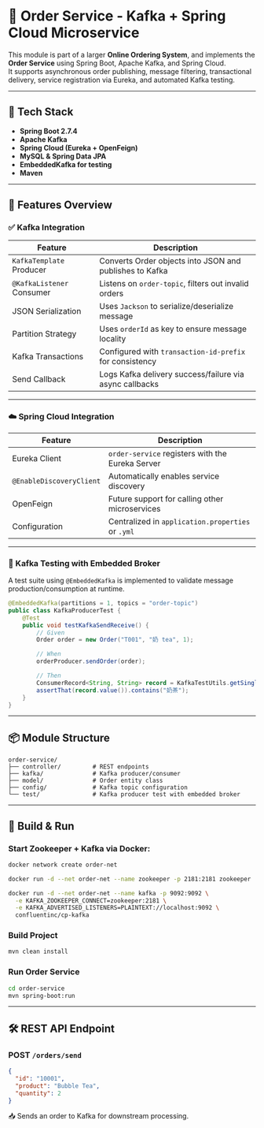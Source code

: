 # 🛒 Order Service - Kafka + Spring Cloud Microservice

This module is part of a larger **Online Ordering System**, and implements the **Order Service** using Spring Boot, Apache Kafka, and Spring Cloud.  
It supports asynchronous order publishing, message filtering, transactional delivery, service registration via Eureka, and automated Kafka testing.

---

## 🚀 Tech Stack

- **Spring Boot 2.7.4**
- **Apache Kafka**
- **Spring Cloud (Eureka + OpenFeign)**
- **MySQL & Spring Data JPA**
- **EmbeddedKafka for testing**
- **Maven**

---

## 🧩 Features Overview

### ✅ Kafka Integration

| Feature | Description |
|--------|-------------|
| `KafkaTemplate` Producer | Converts Order objects into JSON and publishes to Kafka |
| `@KafkaListener` Consumer | Listens on `order-topic`, filters out invalid orders |
| JSON Serialization | Uses `Jackson` to serialize/deserialize message |
| Partition Strategy | Uses `orderId` as key to ensure message locality |
| Kafka Transactions | Configured with `transaction-id-prefix` for consistency |
| Send Callback | Logs Kafka delivery success/failure via async callbacks |

---

### ☁️ Spring Cloud Integration

| Feature | Description |
|--------|-------------|
| Eureka Client | `order-service` registers with the Eureka Server |
| `@EnableDiscoveryClient` | Automatically enables service discovery |
| OpenFeign | Future support for calling other microservices |
| Configuration | Centralized in `application.properties` or `.yml` |

---

### 🧪 Kafka Testing with Embedded Broker

A test suite using `@EmbeddedKafka` is implemented to validate message production/consumption at runtime.

```java
@EmbeddedKafka(partitions = 1, topics = "order-topic")
public class KafkaProducerTest {
    @Test
    public void testKafkaSendReceive() {
        // Given
        Order order = new Order("T001", "奶 tea", 1);

        // When
        orderProducer.sendOrder(order);

        // Then
        ConsumerRecord<String, String> record = KafkaTestUtils.getSingleRecord(consumer, "order-topic");
        assertThat(record.value()).contains("奶茶");
    }
}
```

---

## 📦 Module Structure

```
order-service/
├── controller/         # REST endpoints
├── kafka/              # Kafka producer/consumer
├── model/              # Order entity class
├── config/             # Kafka topic configuration
└── test/               # Kafka producer test with embedded broker
```

---

## 🔧 Build & Run

### Start Zookeeper + Kafka via Docker:

```bash
docker network create order-net

docker run -d --net order-net --name zookeeper -p 2181:2181 zookeeper

docker run -d --net order-net --name kafka -p 9092:9092 \
  -e KAFKA_ZOOKEEPER_CONNECT=zookeeper:2181 \
  -e KAFKA_ADVERTISED_LISTENERS=PLAINTEXT://localhost:9092 \
  confluentinc/cp-kafka
```

### Build Project

```bash
mvn clean install
```

### Run Order Service

```bash
cd order-service
mvn spring-boot:run
```

---

## 🛠 REST API Endpoint

### POST `/orders/send`

```json
{
  "id": "10001",
  "product": "Bubble Tea",
  "quantity": 2
}
```

📥 Sends an order to Kafka for downstream processing.


